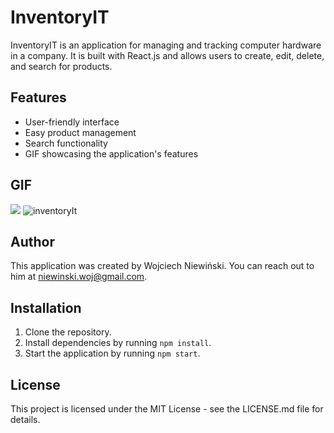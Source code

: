 # InventoryIT

InventoryIT is an application for managing and tracking computer hardware in a company. It is built with React.js and allows users to create, edit, delete, and search for products.

## Features

- User-friendly interface
- Easy product management
- Search functionality
- GIF showcasing the application's features

## GIF

![](https://gifyu.com/image/S8DbG)
![inventoryIt](https://github.com/wiesienk/InventoryIT_FrontEnd/assets/142996283/b8a62eab-d1a9-43c9-b2b7-87fa5cc59664)

## Author

This application was created by Wojciech Niewiński. You can reach out to him at niewinski.woj@gmail.com.

## Installation

1. Clone the repository.
2. Install dependencies by running `npm install`.
3. Start the application by running `npm start`.

## License

This project is licensed under the MIT License - see the LICENSE.md file for details.
